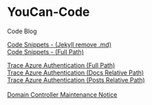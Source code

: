 # YouCan-Code
Code Blog

<a href="./CodeSnippets">Code Snippets - (Jekyll  remove .md)</a>
<br>
<a href="https://peter-pfau.github.io/YouCan-Code/CodeSnippets">Code Snippets - (Full Path)</a>

<a href="https://peter-pfau.github.io/YouCan-Code/Docs/Trace%20Azure%20Authentication/TraceAzureAuthentication">Trace Azure Authentication (Full Path)</a>
<br>
<a href="./Docs/TraceAzureAuthentication">Trace Azure Authentication (Docs Relative Path)</a>
<br>
<a href="Posts/TraceAzureAuthentication">Trace Azure Authentication (Posts Relative Path)</a>
<br>
<br>
<a href="Posts/DCMaintenanceNotice">Domain Controller Maintenance Notice</a>
